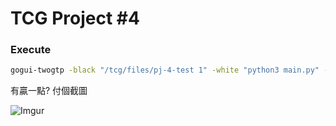 TCG Project #4
===

### Execute
```bash
gogui-twogtp -black "/tcg/files/pj-4-test 1" -white "python3 main.py" -size 9 -auto -games 2 -sgffile test -verbose
```

有贏一點?
付個截圖

![Imgur](https://i.imgur.com/ZYSQWXm.png)